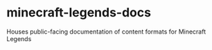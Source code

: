 # minecraft-legends-docs
Houses public-facing documentation of content formats for Minecraft Legends
